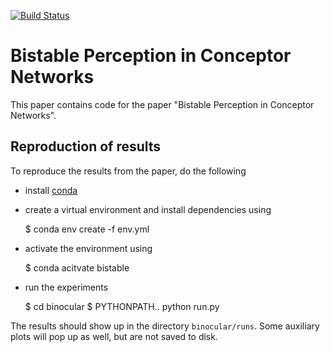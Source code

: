 [![Build Status](https://travis-ci.org/felixmzd/Conceptors.svg?branch=master)](https://travis-ci.org/felixmzd/Conceptors)

# Bistable Perception in Conceptor Networks
This paper contains code for the paper "Bistable Perception in Conceptor Networks".

## Reproduction of results
To reproduce the results from the paper, do the following

* install [conda](https://docs.conda.io/en/latest/miniconda.html)
* create a virtual environment and install dependencies using


    $ conda env create -f env.yml

* activate the environment using


    $ conda acitvate bistable

* run the experiments

    
    $ cd binocular
    $ PYTHONPATH.. python run.py
    

The results should show up in the directory `binocular/runs`. Some auxiliary plots will pop
up as well, but are not saved to disk.